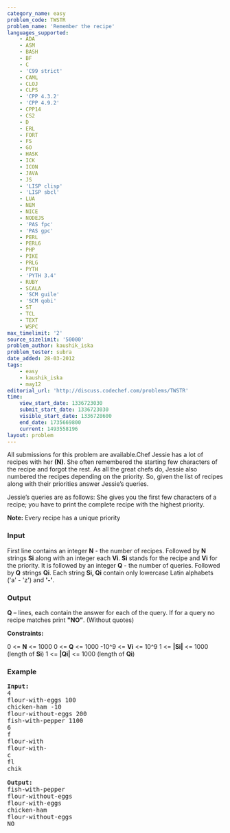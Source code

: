 ```yaml
---
category_name: easy
problem_code: TWSTR
problem_name: 'Remember the recipe'
languages_supported:
    - ADA
    - ASM
    - BASH
    - BF
    - C
    - 'C99 strict'
    - CAML
    - CLOJ
    - CLPS
    - 'CPP 4.3.2'
    - 'CPP 4.9.2'
    - CPP14
    - CS2
    - D
    - ERL
    - FORT
    - FS
    - GO
    - HASK
    - ICK
    - ICON
    - JAVA
    - JS
    - 'LISP clisp'
    - 'LISP sbcl'
    - LUA
    - NEM
    - NICE
    - NODEJS
    - 'PAS fpc'
    - 'PAS gpc'
    - PERL
    - PERL6
    - PHP
    - PIKE
    - PRLG
    - PYTH
    - 'PYTH 3.4'
    - RUBY
    - SCALA
    - 'SCM guile'
    - 'SCM qobi'
    - ST
    - TCL
    - TEXT
    - WSPC
max_timelimit: '2'
source_sizelimit: '50000'
problem_author: kaushik_iska
problem_tester: subra
date_added: 28-03-2012
tags:
    - easy
    - kaushik_iska
    - may12
editorial_url: 'http://discuss.codechef.com/problems/TWSTR'
time:
    view_start_date: 1336723030
    submit_start_date: 1336723030
    visible_start_date: 1336728600
    end_date: 1735669800
    current: 1493558196
layout: problem
---
```

All submissions for this problem are available.Chef Jessie has a lot of recipes with her **(N)**. She often remembered the starting few characters of the recipe and forgot the rest. As all the great chefs do, Jessie also numbered the recipes depending on the priority. So, given the list of recipes along with their priorities answer Jessie’s queries.

Jessie’s queries are as follows:
She gives you the first few characters of a recipe; you have to print the complete recipe with the highest priority.

**Note:**
Every recipe has a unique priority

### Input

First line contains an integer **N** - the number of recipes.
Followed by **N** strings **Si** along with an integer each **Vi**.
**Si** stands for the recipe and **Vi** for the priority.
It is followed by an integer **Q** - the number of queries.
Followed by **Q** strings **Qi**.
Each string **Si, Qi** contain only lowercase Latin alphabets ('a' - 'z') and **'-'**.

### Output

**Q** – lines, each contain the answer for each of the query.
If for a query no recipe matches print **"NO"**. (Without quotes)

**Constraints:**

0 <= **N** <= 1000
0 <= **Q** <= 1000
-10^9 <= **Vi** <= 10^9
1 <= **|Si|** <= 1000 (length of **Si**)
1 <= **|Qi|** <= 1000 (length of **Qi**)

### Example

<pre>
<b>Input:</b>
4
flour-with-eggs 100
chicken-ham -10
flour-without-eggs 200
fish-with-pepper 1100
6
f
flour-with
flour-with-
c
fl
chik

<b>Output:</b>
fish-with-pepper
flour-without-eggs
flour-with-eggs
chicken-ham
flour-without-eggs
NO


</pre>